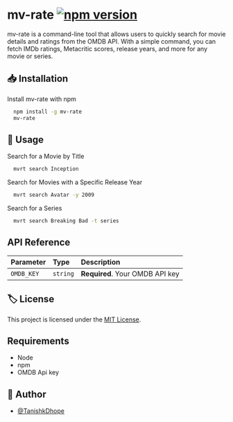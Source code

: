 
# mv-rate [![npm version](https://img.shields.io/npm/v/mv-rate)](https://www.npmjs.com/package/mv-rate) 



mv-rate is a command-line tool that allows users to quickly search for movie details and ratings from the OMDB API. With a simple command, you can fetch IMDb ratings, Metacritic scores, release years, and more for any movie or series.

## 📥 Installation

Install mv-rate with npm

```bash
  npm install -g mv-rate 
  mv-rate
```
    
## 🚀 Usage

Search for a Movie by Title

```bash
  mvrt search Inception
```
Search for Movies with a Specific Release Year

```bash
  mvrt search Avatar -y 2009

```
Search for a Series

```bash
  mvrt search Breaking Bad -t series

```
    
## API Reference

| Parameter | Type     | Description                |
| :-------- | :------- | :------------------------- |
| `OMDB_KEY` | `string` | **Required**. Your OMDB API key |



## 🏷️ License

This project is licensed under the [MIT License](https://choosealicense.com/licenses/mit/).


## Requirements

- Node
- npm 
- OMDB Api key




## 📌 Author

- [@TanishkDhope](https://www.github.com/TanishkDhope)

